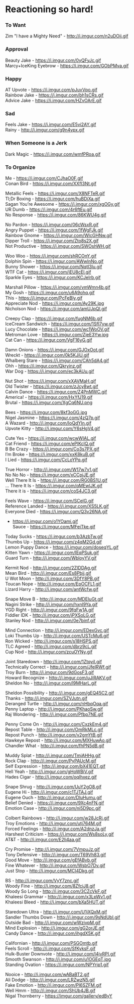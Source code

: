 # Reactioning so hard!

### To Want
Zim "I have a Mighty Need" - http://i.imgur.com/n2uDOij.gif<br/>


### Approval
Beauty Jake - https://i.imgur.com/0yQFyJc.gif<br/>
Marcy+IceKing Eyebrow - https://i.imgur.com/GObPMva.gif<br/>


### Happy
AT Upvote - https://i.imgur.com/pJuvVpo.gif<br/>
Rainbow Jake - https://i.imgur.com/bh1sCRs.gif<br/>
Advice Jake - https://i.imgur.com/HZvOArE.gif<br/>


### Sad
Feels Jake - https://i.imgur.com/E5vi2AY.gif<br/>
Rainy - http://i.imgur.com/g9n4vpx.gif<br/>


### When Someone is a Jerk
Dark Magic - https://i.imgur.com/wmfPRoa.gif<br/>


### To Organize
Me - https://i.imgur.com/CJhaO0F.gif<br/>
Conan Bird - https://i.imgur.com/XXfI3Nt.gif<br/>

Metallic Feels - https://i.imgur.com/X8NFTeR.gif<br/>
Tl;Dr Boxing - https://i.imgur.com/huBDiXa.gif<br/>
Sagan You’re Awesome - https://i.imgur.com/xgOGy.gif<br/>
UR Dumb - https://i.imgur.com/4r6ftEu.gif<br/>
No Response - https://i.imgur.com/86KWU4g.gif<br/>

No Pardon - https://i.imgur.com/06cWsxR.gif<br/>
Angry Puppet - https://i.imgur.com/1fWgFJk.gif<br/>
Rainbow Gnome - https://i.imgur.com/WlcGHNw.gif<br/>
Dipper Troll - https://i.imgur.com/Zto8s2X.gif<br/>
Not Productive - https://i.imgur.com/SWOshWH.gif<br/>

Woo Woo - https://i.imgur.com/shRCOnY.gif<br/>
Dolphin Spin - https://i.imgur.com/AWwlnNo.gif<br/>
Bunny Shower - https://i.imgur.com/NqtI3lu.gif<br/>
WTF Cat - https://i.imgur.com/jEU8cEl.gif<br/>
Sparkle Eyes - https://i.imgur.com/KCJeIrb.gif<br/>

Marshall Pillow - https://i.imgur.com/vmWmn4b.gif<br/>
My Gosh - https://i.imgur.com/u6A9ohq.gif<br/>
This - https://i.imgur.com/PcFeBly.gif<br/>
Appreciate Nod - https://i.imgur.com/Ay29K.jpg<br/>
Nicholson Nod - https://i.imgur.com/amUJpQl.gif<br/>

Creepy Clap - https://i.imgur.com/fugNM6b.gif<br/>
IceCream Sandwich - https://i.imgur.com/1SfI7yw.gif<br/>
Lucy Chocolate - https://i.imgur.com/wc1WoOV.gif<br/>
Metroman Love - https://i.imgur.com/ZjeE3Yw.jpg<br/>
Cat Can - https://i.imgur.com/VgF16yG.gif<br/>

Damn Onions - https://i.imgur.com/GJOxOot.gif<br/>
Wreckt - https://i.imgur.com/0k5KJiU.gif<br/>
Whalberg Stare - https://i.imgur.com/CAh5dA4.gif<br/>
Ohh - https://i.imgur.com/Qkryinz.gif<br/>
War Dog - https://i.imgur.com/ec3kAUu.gif<br/>

Nut Shot - https://i.imgur.com/xXAVMaH.gif<br/>
Old Twister - https://i.imgur.com/zJcy8wt.gif<br/>
Calvin Dance - https://i.imgur.com/Z4PnMWC.gif<br/>
America! - https://i.imgur.com/HxYfJ19.gif<br/>
Brutal - https://i.imgur.com/XgCq6NU.png

Bees - https://i.imgur.com/8kf3oGG.jpg<br/>
Nigel Jasmine - https://i.imgur.com/4zQ7p.gif<br/>
A Wazard - http://i.imgur.com/IoQdYIn.gif<br/>
Upvote Kitty - http://i.imgur.com/Y6sHgV4.gif<br/>

Cute Yes - https://i.imgur.com/wcwWlAL.gif<br/>
Cat Friend - https://i.imgur.com/ePlKcIQ.gif<br/>
B Be Crazy - https://i.imgur.com/Co3s7PX.gif<br/>
I’m Broke - https://i.imgur.com/xxK8kuB.gif<br/>
I Lied - https://i.imgur.com/CcLoYPq.gif<br/>

True Horror - http://i.imgur.com/W17w7v1.gif<br/>
No No No - https://i.imgur.com/xCCpjJE.gif<br/>
Well There It Is - https://i.imgur.com/RG0BS1U.gif<br/>
… There It Is - https://i.imgur.com/qMEwlJK.gif<br/>
There it is - https://i.imgur.com/coS4JC3.gif<br/>

Feels Wave - https://i.imgur.com/SCelG.gif<br/>
Reference Landed - https://i.imgur.com/XS5LK.gif<br/>
Everyone Died - https://i.imgur.com/Q3v26NA.gif<br/>
- https://i.imgur.com/o1YOami.gif<br/>
Sauce - https://i.imgur.com/MFeiTke.gif<br/>

Today Sucks - https://i.imgur.com/b3AzbTw.gif<br/> 
Thumbs Up - https://i.imgur.com/z4qM2Gd.gif<br/>
Lemon Puppy Dance - https://i.imgur.com/doseqYL.gif<br/>
Kitten Yawn - https://i.imgur.com/IEqPSuk.gif<br/>
Guard Turn - http://i.imgur.com/WbloyYV.gif<br/>

Kermit Nod - http://i.imgur.com/2ZIDDAg.gif<br/>
Mean Bird - http://i.imgur.com/Es8Pbjj.gif<br/>
U Wot Moon - http://i.imgur.com/3DfY8PB.gif<br/>
Toucan Nope - http://i.imgur.com/EpOCFL1.gif<br/>
Lizard Harry - http://i.imgur.com/antWcfw.gif<br/>

Snape Move B - http://i.imgur.com/MDEIuGt.gif<br/>
Nagini Strike - http://i.imgur.com/hxnI9Ya.gif<br/>
YGD Right - http://i.imgur.com/9fqFw1A.gif<br/>
Fiddler IDK - http://i.imgur.com/jPXSoLG.gif<br/>
Stanley Nod - http://i.imgur.com/0e7binf.gif<br/>

Mind Connection - http://i.imgur.com/EDexGvc.gif<br/>
Loki Thumbs Up - http://i.imgur.com/USTcMu6.gif<br/>
Ron Wicked - http://i.imgur.com/s18HSPS.gif<br/>
TLC Agreed - http://i.imgur.com/dbrz9cL.gif<br/>
Cup Nod - http://i.imgur.com/zcuOYNy.gif<br/>

Joint Staredown - http://i.imgur.com/1Ztqyil.gif<br/>
Technically Correct - http://i.imgur.com/JfelRWf.gif<br/>
Troy Burn - http://i.imgur.com/9dGosF3.gif<br/>
Howard Recognize - http://i.imgur.com/uJiRAKV.gif<br/>
Sheldon No - http://i.imgur.com/l9MHarL.gif<br/>

Sheldon Possibility - http://i.imgur.com/gEQ45C2.gif<br/>
Thanks - http://i.imgur.com/SZVJutn.gif<br/>
Deranged Turtle - http://i.imgur.com/nHbqOqa.gif<br/>
Penny Laptop - http://i.imgur.com/PKhaoSw.gif<br/>
Raj Wondering - http://i.imgur.com/Pfbp7NE.gif<br/>

Penny Come On - http://i.imgur.com/CxzkEm4.gif<br/>
Repost Table - http://i.imgur.com/OmRkMLc.gif<br/>
Repost Punch - http://i.imgur.com/v2gmYtB.gif<br/>
Hawkeye Repost - http://i.imgur.com/MXHuwAo.gif<br/>
Chandler What - http://i.imgur.com/fhPN5dB.gif<br/>

Muddy Splat - http://i.imgur.com/TmjAHHg.gif<br/>
Rock Clap - http://i.imgur.com/PyPAUcM.gif<br/>
Self Expression - http://i.imgur.com/bX41EQT.gif<br/>
Hell Yeah - http://i.imgur.com/gHoWBiV.gif<br/>
Hades Cigar - http://i.imgur.com/oqIhxez.gif<br/>

Snape Shrug - http://i.imgur.com/UuY2gO8.gif<br/>
Eugene Hi - http://i.imgur.com/c1TJTAJ.gif<br/>
Eugene Ouch - http://i.imgur.com/DluHumu.gif<br/>
Belief Denied - https://i.imgur.com/9Xc4nFN.gif<br/>
Emotion Case - http://i.imgur.com/ni5D9pc.gif<br/>

Colbert Rainbows - http://i.imgur.com/w28JcRi.gif<br/>
Troy Emotions - http://i.imgur.com/utj764M.gif<br/>
Forced Feelings - http://i.imgur.com/A2dnzJa.gif<br/>
Harshest Criticism - https://i.imgur.com/Ws8soLy.gif<br/>
AT&T - http://i.imgur.com/E2li4aa.gif<br/>

Cry Promise - http://i.imgur.com/7VmpuJz.gif<br/>
Tony Defensive - http://i.imgur.com/T69Vh83.gif<br/>
Good Move - http://i.imgur.com/gEfABvb.gif<br/>
Fine Whatever - http://i.imgur.com/WsbO7Dv.gif<br/>
Just Stop - http://i.imgur.com/MCI4Dkg.gif<br/>

BS - http://i.imgur.com/VyY7znc.gif<br/>
Woody Fine - http://i.imgur.com/8ZfciJ8.gif<br/>
Woody So Long - http://i.imgur.com/3CZcVkF.gif<br/>
Khaleesi Grammar - http://i.imgur.com/x3LpWv1.gif<br/>
Khaleesi Bleed - http://i.imgur.com/bXa5HUT.gif<br/>

Staredown Ultra - http://i.imgur.com/U1jXQxM.gif<br/>
Sandler Thumbs Down - http://i.imgur.com/9sNdUbI.gif<br/>
Outside Bad - http://i.imgur.com/wWzivpM.gif<br/>
Mind Explosion - http://i.imgur.com/gG2orJE.gif<br/>
Candy Dance - http://i.imgur.com/ihgdX5K.gif<br/>

Californian - http://i.imgur.com/PSGOmtb.gif<br/>
Feels Scroll - http://i.imgur.com/SfKyksF.gif<br/>
Hulk-Buster Downvote - http://i.imgur.com/l4jvRPI.gif<br/>
Smooth Swanson - http://i.imgur.com/u1OGEqT.jpg<br/>
Standing Ovation - https://i.imgur.com/NPYrjp1.gif<br/>

Nooice - http://i.imgur.com/wABaBT2.gif<br/>
Ali Dodge - http://i.imgur.com/LRZwzN5.gif<br/>
Fake Emotion - http://i.imgur.com/Pl6SZFM.gif<br/>
Well Hmm - http://i.imgur.com/ShUb4JB.gif<br/>
Nigal Thornberry - https://imgur.com/gallery/edByY<br/>
